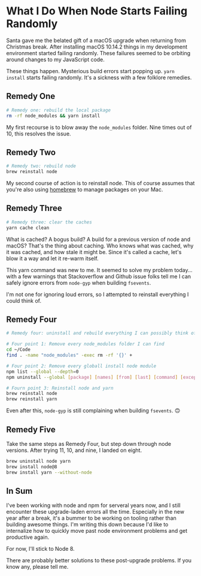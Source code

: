 <template data-parse>2019-01-04 #noIndex #node</template>

# What I Do When Node Starts Failing Randomly

Santa gave me the belated gift of a macOS upgrade when returning from Christmas break.
After installing macOS 10.14.2 things in my development environment started failing randomly.
These failures seemed to be orbiting around changes to my JavaScript code.

These things happen.
Mysterious build errors start popping up.
`yarn install` starts failing randomly.
It's a sickness with a few folklore remedies.

## Remedy One

```bash
# Remedy one: rebuild the local package
rm -rf node_modules && yarn install
```

My first recourse is to blow away the `node_modules` folder.
Nine times out of 10, this resolves the issue.

## Remedy Two

```bash
# Remedy two: rebuild node
brew reinstall node
```

My second course of action is to reinstall node.
This of course assumes that you're also using [homebrew][] to manage packages on your Mac.

## Remedy Three

```bash
# Remedy three: clear the caches
yarn cache clean
```

What is cached?
A bogus build?
A build for a previous version of node and macOS?
That's the thing about caching.
Who knows what was cached, why it was cached, and how stale it might be.
Since it's called a cache, let's blow it a way and let it re-warm itself.

This yarn command was new to me.
It seemed to solve my problem today... with a few warnings that Stackoverflow and Github issue folks tell me I can safely ignore errors from `node-gyp` when building `fsevents`.

I'm not one for ignoring loud errors, so I attempted to reinstall everything I could think of.

## Remedy Four

```bash
# Remedy four: uninstall and rebuild everything I can possibly think of

# Four point 1: Remove every node_modules folder I can find
cd ~/Code
find . -name "node_modules" -exec rm -rf '{}' +

# Four point 2: Remove every globall install node module
npm list --global --depth=0
npm uninstall --global [package] [names] [from] [last] [command] [except] [npm]

# Fourn point 3: Reinstall node and yarn
brew reinstall node
brew reinstall yarn
```

Even after this, `node-gyp` is still complaining when building `fsevents`. 🙃

## Remedy Five

Take the same steps as Remedy Four, but step down through node versions.
After trying 11, 10, and nine, I landed on eight.

```bash
brew uninstall node yarn
brew install node@8
brew install yarn --without-node
```

## In Sum

I've been working with node and npm for serveral years now, and I still encounter these upgrade-laden errors all the time.
Especially in the new year after a break, it's a bummer to be working on tooling rather than building awesome things.
I'm writing this down because I'd like to internalize how to quickly move past node environment problems and get productive again.

For now, I'll stick to Node 8.

There are probably better solutions to these post-upgrade problems.
If you know any, please tell me.

[homebrew]: https://brew.sh